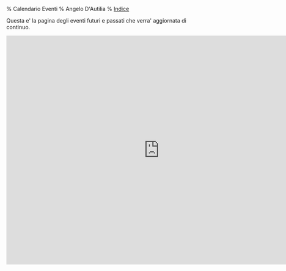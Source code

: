 % Calendario Eventi
% Angelo D'Autilia
% [Indice](00-Indice.html)

Questa e' la pagina degli eventi futuri e passati che verra' aggiornata di continuo.

<iframe src="https://calendar.google.com/calendar/embed?src=tnq19vdf6so8218e58p38q44vk%40group.calendar.google.com&ctz=Europe/Rome" style="border: 0" width="800" height="600" frameborder="0" scrolling="no"></iframe>
